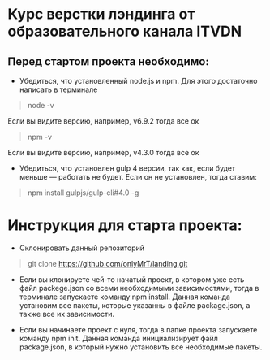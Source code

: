 # Курс верстки лэндинга от образовательного канала ITVDN



## Перед стартом проекта необходимо:



* Убедиться, что установленный node.js и npm. Для этого достаточно написать в терминале

> node -v

Если вы видите версию, например, v6.9.2 тогда все ок

> npm -v

Если вы видите версию, например, v4.3.0 тогда все ок


* Убедиться, что установлен gulp 4 версии, так как, если будет меньше — работать не будет.
Если он не установлен, тогда ставим:


> npm install gulpjs/gulp-cli#4.0 -g



# Инструкция для старта проекта:

* Склонировать данный репозиторий

> git clone https://github.com/onlyMrT/landing.git


* Если вы клонируете чей-то начатый проект, в котором уже есть файл packege.json со всеми необходимыми зависимостями,
тогда в терминале запускаете команду npm install. 
Данная команда установим все пакеты, которые указанны в файле package.json, а также все их зависимости.


* Если вы начинаете проект с нуля, тогда в папке проекта запускаете команду npm init.
Данная команда инициализирует файл package.json, в который нужно установить все необходимые пакеты.



